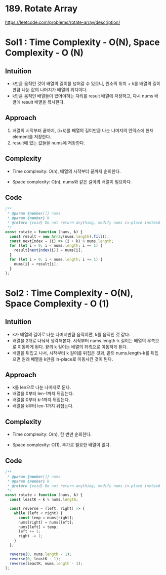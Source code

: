 # 189. Rotate Array
https://leetcode.com/problems/rotate-array/description/


# Sol1 : Time Complexity - O(N), Space Complexity - O (N)
## Intuition
<!-- Describe your first thoughts on how to solve this problem. -->
- k만큼 움직인 것이 배열의 길이를 넘어갈 수 있으니, 원소의 위치 + k를 배열의 길이 만큼 나눈 값의 나머지가 배열의 위치이다.
- k만큼 움직인 배열들이 있어야하는 자리를 result 배열에 저장하고, 다시 nums 배열에 result 배열을 복사한다.
## Approach
<!-- Describe your approach to solving the problem. -->
1. 배열의 시작부터 끝까지, (i+k)를 배열의 길이만큼 나눈 나머지의 인덱스에 현재 element를 저장한다.
2. result에 있는 값들을 nums에 저장한다.
## Complexity
- Time complexity: O(n), 배열의 시작부터 끝까지 순회한다.
<!-- Add your time complexity here, e.g. $$O(n)$$ -->

- Space complexity: O(n), nums와 같은 길이의 배열이 필요하다.
<!-- Add your space complexity here, e.g. $$O(n)$$ -->

## Code
```js
/**
 * @param {number[]} nums
 * @param {number} k
 * @return {void} Do not return anything, modify nums in-place instead.
 */
const rotate = function (nums, k) {
  const result = new Array(nums.length).fill();
  const nextIndex = (i) => (i + k) % nums.length;
  for (let i = 0; i < nums.length; i += 1) {
    result[nextIndex(i)] = nums[i];
  }
  for (let i = 0; i < nums.length; i += 1) {
    nums[i] = result[i];
  }
};

```

# Sol2 : Time Complexity - O(N), Space Complexity - O (1)
## Intuition
<!-- Describe your first thoughts on how to solve this problem. -->
- k가 배열의 길이로 나눈 나머지만큼 움직이면, k를 움직인 것 같다.
- 배열을 2개로 나눠서 생각해본다. 시작부터 nums.length-k 길이는 배열의 우측으로 이동하게 된다. 끝의 k 길이는 배열의 좌측으로 이동하게 된다.
- 배열을 뒤집고 나서, 시작부터 k 길이를 뒤집은 것과, 끝의 nums.length-k를 뒤집으면 원래 배열을 k만큼 in-place로 이동시킨 것이 된다.
## Approach
<!-- Describe your approach to solving the problem. -->
- k를 len으로 나눈 나머지로 둔다.
- 배열을 0부터 len-1까지 뒤집는다.
- 배열을 0부터 k-1까지 뒤집는다.
- 배열을 k부터 len-1까지 뒤집는다.
## Complexity
- Time complexity: O(n), 한 번만 순회한다.
<!-- Add your time complexity here, e.g. $$O(n)$$ -->

- Space complexity: O(1), 추가로 필요한 배열이 없다.
<!-- Add your space complexity here, e.g. $$O(n)$$ -->

## Code
```js
/**
 * @param {number[]} nums
 * @param {number} k
 * @return {void} Do not return anything, modify nums in-place instead.
 */
const rotate = function (nums, k) {
  const leastK = k % nums.length;

  const reverse = (left, right) => {
    while (left < right) {
      const temp = nums[right];
      nums[right] = nums[left];
      nums[left] = temp;
      left += 1;
      right -= 1;
    }
  };

  reverse(0, nums.length - 1);
  reverse(0, leastK - 1);
  reverse(leastK, nums.length - 1);
};

```